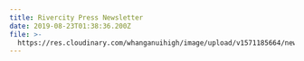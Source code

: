 ```yaml
---
title: Rivercity Press Newsletter
date: 2019-08-23T01:38:36.200Z
file: >-
  https://res.cloudinary.com/whanganuihigh/image/upload/v1571185664/newsletters/AUGUST_2019_rivercity_press_web.pdf
---
```


